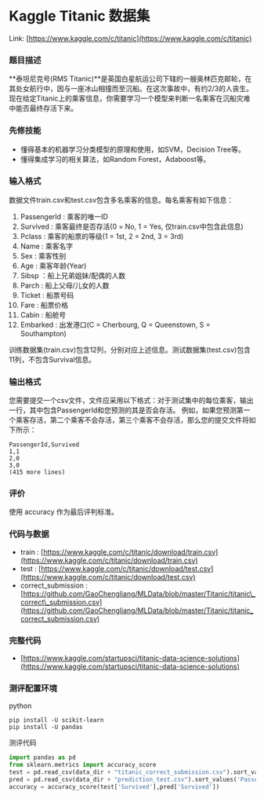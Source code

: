 # Kaggle Titanic 数据集

Link: [https://www.kaggle.com/c/titanic](https://www.kaggle.com/c/titanic)

### 题目描述

**泰坦尼克号\(RMS Titanic\)**是英国白星航运公司下辖的一艘奥林匹克邮轮，在其处女航行中，因与一座冰山相撞而至沉船。在这次事故中，有约2/3的人丧生。现在给定Titanic上的乘客信息，你需要学习一个模型来判断一名乘客在沉船灾难中能否最终存活下来。

### 先修技能

* 懂得基本的机器学习分类模型的原理和使用，如SVM，Decision Tree等。
* 懂得集成学习的相关算法，如Random Forest，Adaboost等。

### 输入格式

数据文件train.csv和test.csv包含多名乘客的信息。每名乘客有如下信息：

1. PassengerId : 乘客的唯一ID
2. Survived : 乘客最终是否存活\(0 = No, 1 = Yes, 仅train.csv中包含此信息\)
3. Pclass : 乘客的船票的等级\(1 = 1st, 2 = 2nd, 3 = 3rd\)
4. Name : 乘客名字
5. Sex : 乘客性别
6. Age : 乘客年龄\(Year\)
7. Sibsp ：船上兄弟姐妹/配偶的人数
8. Parch : 船上父母/儿女的人数
9. Ticket : 船票号码
10. Fare : 船票价格
11. Cabin : 船舱号
12. Embarked : 出发港口\(C = Cherbourg, Q = Queenstown, S = Southampton\)

训练数据集\(train.csv\)包含12列，分别对应上述信息。测试数据集\(test.csv\)包含11列，不包含Survival信息。

### 输出格式

您需要提交一个csv文件，文件应采用以下格式：对于测试集中的每位乘客，输出一行，其中包含PassengerId和您预测的其是否会存活。 例如，如果您预测第一个乘客存活，第二个乘客不会存活，第三个乘客不会存活，那么您的提交文件将如下所示：

```
PassengerId,Survived
1,1
2,0
3,0 
(415 more lines)
```

### 评价

使用 accuracy 作为最后评判标准。

### 代码与数据

* train : [https://www.kaggle.com/c/titanic/download/train.csv](https://www.kaggle.com/c/titanic/download/train.csv)
* test : [https://www.kaggle.com/c/titanic/download/test.csv](https://www.kaggle.com/c/titanic/download/test.csv)
* correct\_submission : [https://github.com/GaoChengliang/MLData/blob/master/Titanic/titanic\_correct\_submission.csv](https://github.com/GaoChengliang/MLData/blob/master/Titanic/titanic_correct_submission.csv)

### 完整代码

* [https://www.kaggle.com/startupsci/titanic-data-science-solutions](https://www.kaggle.com/startupsci/titanic-data-science-solutions)

### 测评配置环境

python

```
pip install -U scikit-learn
pip install -U pandas
```

测评代码

```py
import pandas as pd
from sklearn.metrics import accuracy_score
test = pd.read_csv(data_dir + "titanic_correct_submission.csv").sort_values('PassengerId')
pred = pd.read_csv(data_dir + "prediction_test.csv").sort_values('PassengerId')
accuracy = accuracy_score(test['Survived'],pred['Survived'])
```



